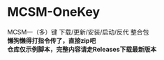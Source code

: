 # MCSM-OneKey
MCSM一（多）键 下载/更新/安装/启动/反代 整合包  
**懒狗懒得打指令传了，直接zip吧**  
**仓库仅示例脚本，完整内容请走Releases下载最新版本**  
